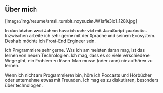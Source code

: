 ## Über mich

[image:/img/resume/small_tumblr_nxysuzimJW1sfie3io1_1280.jpg]

In den letzten zwei Jahren have ich sehr viel mit JavaScript gearbeitet. Inzwischen arbeite ich sehr gerne mit der Sprache und seinem Ecosystem. Deshalb möchte ich Front-End Engineer sein.

Ich Programmiere sehr gerne. Was ich am meisten daran mag, ist das lernen von neuen Technologien. Ich mag, dass es so viele verschiedene Wege gibt, ein Problem zu lösen. Man musse (oder kann) nie aufhören zu lernen.

Wenn ich nicht am Programmieren bin, höre ich Podcasts und Hörbücher oder unternehme etwas mit Freunden. Ich mag es zu diskutieren, besonders über technologien.

